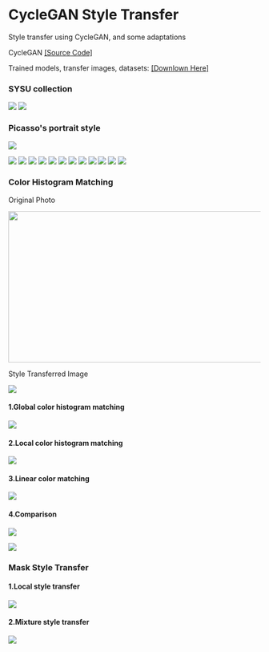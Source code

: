 CycleGAN Style Transfer
====
Style transfer using CycleGAN, and some adaptations

CycleGAN [[Source Code]](https://github.com/junyanz/CycleGAN "Code") 

Trained models, transfer images, datasets:
[[Downlown Here]](https://pan.baidu.com/s/1jpoZZcXHgG4m7dqJIdgVrw)

### SYSU collection

![](/pic/sysu1.jpg)
![](/pic/sysu2.jpg)

### Picasso's portrait style

![](/pic/portrait.jpg)

![](/portrait/1.jpeg)  ![](/portrait/2.png)
![](/portrait/3.png)  ![](/portrait/4.png)
![](/portrait/5.png)  ![](/portrait/6.png)
![](/portrait/7.png)  ![](/portrait/8.png)
![](/portrait/9.png)  ![](/portrait/10.png)
![](/portrait/11.png)  ![](/portrait/12.png)

### Color Histogram Matching

Original Photo

 <img src="/pic/color_original.jpg" width = "510" height = "302"/>

Style Transferred Image

![](/pic/color_style.jpg)

#### 1.Global color histogram matching

![](/pic/color_matched1.jpg)

#### 2.Local color histogram matching

![](/pic/color_matched2.jpg)

#### 3.Linear color matching

![](/pic/color_matched3.jpg)

#### 4.Comparison

![](/pic/color_matched_all.jpg)


![](/pic/comparison.jpg)

### Mask Style Transfer

#### 1.Local style transfer

![](mask_1.jpg)

#### 2.Mixture style transfer

![](/pic/mask_2.jpg)

